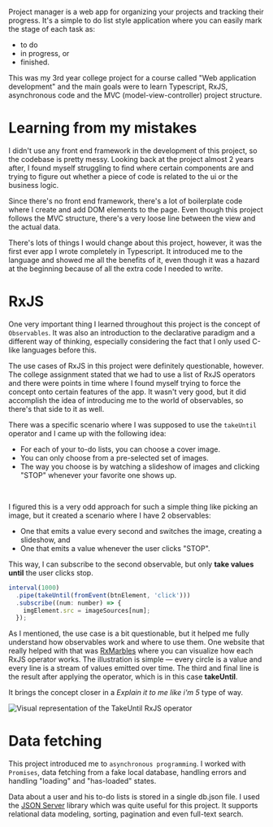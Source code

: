 Project manager is a web app for organizing your projects and tracking their progress. It's a simple to do list style application where you can easily mark the stage of each task as:

- to do
- in progress, or
- finished.

This was my 3rd year college project for a course called "Web application development" and the main goals were to learn Typescript, RxJS, asynchronous code and the MVC (model-view-controller) project structure.

# Learning from my mistakes

I didn't use any front end framework in the development of this project, so the codebase is pretty messy. Looking back at the project almost 2 years after, I found myself struggling to find where certain components are and trying to figure out whether a piece of code is related to the ui or the business logic.

Since there's no front end framework, there's a lot of boilerplate code where I create and add DOM elements to the page. Even though this project follows the MVC structure, there's a very loose line between the view and the actual data.

There's lots of things I would change about this project, however, it was the first ever app I wrote completely in Typescript. It introduced me to the language and showed me all the benefits of it, even though it was a hazard at the beginning because of all the extra code I needed to write.

# RxJS

One very important thing I learned throughout this project is the concept of <code>Observables</code>. It was also an introduction to the declarative paradigm and a different way of thinking, especially considering the fact that I only used C-like languages before this.

The use cases of RxJS in this project were definitely questionable, however. The college assignment stated that we had to use a list of RxJS operators and there were points in time where I found myself trying to force the concept onto certain features of the app. It wasn't very good, but it did accomplish the idea of introducing me to the world of observables, so there's that side to it as well.

There was a specific scenario where I was supposed to use the <code>takeUntil</code> operator and I came up with the following idea:

- For each of your to-do lists, you can choose a cover image.
- You can only choose from a pre-selected set of images.
- The way you choose is by watching a slideshow of images and clicking "STOP" whenever your favorite one shows up.

<br />

I figured this is a very odd approach for such a simple thing like picking an image, but it created a scenario where I have 2 observables:

- One that emits a value every second and switches the image, creating a slideshow, and
- One that emits a value whenever the user clicks "STOP".

This way, I can subscribe to the second observable, but only **take values until** the user clicks stop.

```js
interval(1000)
  .pipe(takeUntil(fromEvent(btnElement, 'click')))
  .subscribe((num: number) => {
    imgElement.src = imageSources[num];
  });
```

As I mentioned, the use case is a bit questionable, but it helped me fully understand how observables work and where to use them. One website that really helped with that was [RxMarbles](https://rxmarbles.com) where you can visualize how each RxJS operator works. The illustration is simple — every circle is a value and every line is a stream of values emitted over time. The third and final line is the result after applying the operator, which is in this case **takeUntil**.

It brings the concept closer in a _Explain it to me like i'm 5_ type of way.

![Visual representation of the TakeUntil RxJS operator](https://i.imgur.com/nCTSxB3.png)

# Data fetching

This project introduced me to <code>asynchronous programming</code>. I worked with <code>Promises</code>, data fetching from a fake local database, handling errors and handling "loading" and "has-loaded" states.

Data about a user and his to-do lists is stored in a single db.json file. I used the [JSON Server](https://www.npmjs.com/package/json-server) library which was quite useful for this project. It supports relational data modeling, sorting, pagination and even full-text search.
